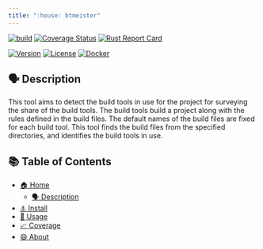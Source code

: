 ```yaml
---
title: ":house: btmeister"
---
```


[![build](https://github.com/tamada/btmeister/actions/workflows/build.yaml/badge.svg)](https://github.com/tamada/btmeister/actions/workflows/build.yaml)
[![Coverage Status](https://coveralls.io/repos/github/tamada/btmeister/badge.svg?branch=main)](https://coveralls.io/github/tamada/btmeister?branch=main)
[![Rust Report Card](https://rust-reportcard.xuri.me/badge/github.com/tamada/btmeister)](https://rust-reportcard.xuri.me/report/github.com/tamada/btmeister)

[![Version](https://img.shields.io/badge/Version-v0.4.5-green)](https://github.com/tamada/btmeister/releases/tag/v0.4.5)
[![License](https://img.shields.io/badge/License-MIT-green)](https://github.com/tamada/btmeister/blob/main/LICENSE)
[![Docker](https://img.shields.io/badge/Docker-v0.4.5-green?logo=docker)](https://github.com/tamada/btmeister/pkgs/container/btmeister/)

## :speaking_head: Description

This tool aims to detect the build tools in use for the project for surveying the share of the build tools.
The build tools build a project along with the rules defined in the build files.
The default names of the build files are fixed for each build tool.
This tool finds the build files from the specified directories, and identifies the build tools in use.

## :books: Table of Contents

* [:house: Home](./)
  * [:speaking_head: Description](#-desctiption)
* [:anchor: Install](install)
* [:runner: Usage](usage)
* [:chart_with_upwards_trend: Coverage](coverage)
* [:smile: About](about)